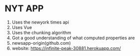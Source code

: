 # NYT APP
1. Uses the newyork times api
2. Uses Vue
3. Uses the chunking algorithm
4. Got a good understanding of what computed properties are
5. newsapp-origin(github.com)
6. website: https://infinite-peak-30881.herokuapp.com/